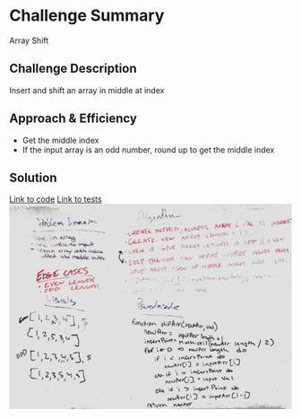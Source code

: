# Challenge Summary
Array Shift

## Challenge Description
Insert and shift an array in middle at index

## Approach & Efficiency
- Get the middle index
- If the input array is an odd number, round up to get the middle index

## Solution
[Link to code](../challenges/src/main/java/challenges/ArrayShift.java)
[Link to tests](../challenges/src/test/java/challenges/ArrayShiftTest.java)
![whiteboard image](./assets/arrayShift.jpg)